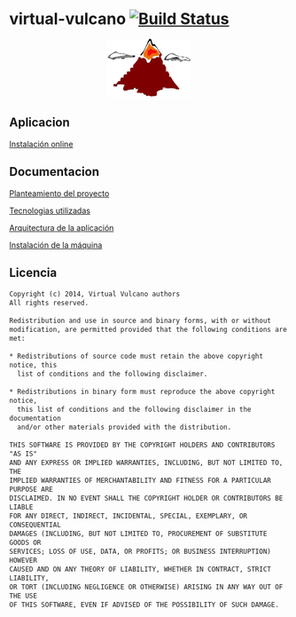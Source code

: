 
virtual-vulcano [![Build Status](https://travis-ci.org/ernestoalejo/virtual-vulcano.svg?branch=master)](https://travis-ci.org/ernestoalejo/virtual-vulcano)
===============

<p align="center"><img src="https://github.com/ernestoalejo/virtual-vulcano/blob/master/logo.png"></p>

Aplicacion
----------

[Instalación online](http://virtual-vulcano.appspot.com/)


Documentacion
-------------

[Planteamiento del proyecto](docs/planteamiento.md)

[Tecnologias utilizadas](docs/tecnologias.md)

[Arquitectura de la aplicación](docs/arquitectura.md)

[Instalación de la máquina](docs/instalation.md)


Licencia
-------------

```
Copyright (c) 2014, Virtual Vulcano authors
All rights reserved.

Redistribution and use in source and binary forms, with or without
modification, are permitted provided that the following conditions are met:

* Redistributions of source code must retain the above copyright notice, this
  list of conditions and the following disclaimer.

* Redistributions in binary form must reproduce the above copyright notice,
  this list of conditions and the following disclaimer in the documentation
  and/or other materials provided with the distribution.

THIS SOFTWARE IS PROVIDED BY THE COPYRIGHT HOLDERS AND CONTRIBUTORS "AS IS"
AND ANY EXPRESS OR IMPLIED WARRANTIES, INCLUDING, BUT NOT LIMITED TO, THE
IMPLIED WARRANTIES OF MERCHANTABILITY AND FITNESS FOR A PARTICULAR PURPOSE ARE
DISCLAIMED. IN NO EVENT SHALL THE COPYRIGHT HOLDER OR CONTRIBUTORS BE LIABLE
FOR ANY DIRECT, INDIRECT, INCIDENTAL, SPECIAL, EXEMPLARY, OR CONSEQUENTIAL
DAMAGES (INCLUDING, BUT NOT LIMITED TO, PROCUREMENT OF SUBSTITUTE GOODS OR
SERVICES; LOSS OF USE, DATA, OR PROFITS; OR BUSINESS INTERRUPTION) HOWEVER
CAUSED AND ON ANY THEORY OF LIABILITY, WHETHER IN CONTRACT, STRICT LIABILITY,
OR TORT (INCLUDING NEGLIGENCE OR OTHERWISE) ARISING IN ANY WAY OUT OF THE USE
OF THIS SOFTWARE, EVEN IF ADVISED OF THE POSSIBILITY OF SUCH DAMAGE.
```
